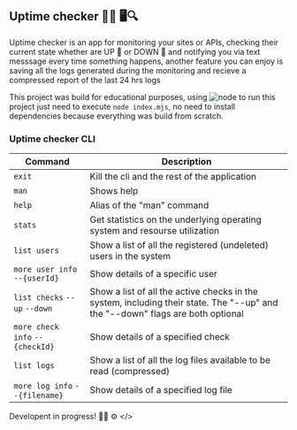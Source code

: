 ## Uptime checker 🔺🔻 🖥️🔍

Uptime checker is an app for monitoring your sites or APIs, checking their current state whether are UP 🔺 or DOWN 🔻 and notifying you via text messsage every time something happens, another feature you can enjoy is saving all the logs generated during the monitoring and recieve a compressed report of the last 24 hrs logs

This project was build for educational purposes, using  ![node](https://img.shields.io/static/v1?label=Node&message=v.16.13.0&color=green) to run this project just need to execute `node index.mjs`, no need to install dependencies because everything was build from scratch.

### Uptime checker CLI

| Command      | Description     
|--------------|-----------|
| `exit`        | Kill the cli and the rest of the application|
| `man`          | Shows help |
| `help`         | Alias of the "man" command |
| `stats`        | Get statistics on the underlying operating system and resourse utilization |
| `list users`   | Show a list of all the registered (undeleted) users in the system |
| `more user info` `--{userId}` | Show details of a specific user |
| `list checks` `--up` `--down`   | Show a list of all the active checks in the system, including their state. The "--up" and the "--down" flags are both optional |
| `more check info` `--{checkId}`| Show details of a specified check |
| `list logs`    | Show a list of all the log files available to be read (compressed) |
| `more log info` `--{filename}` | Show details of a specified log file |

Developent in progress! 👨‍💻 ⚙️ </>
